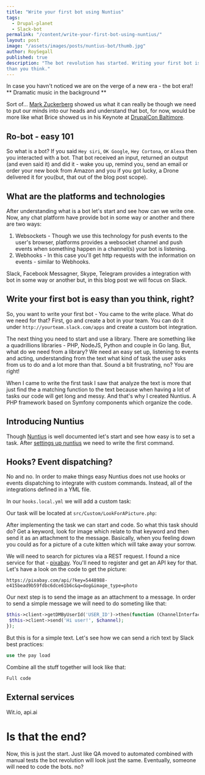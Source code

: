 ```yaml
---
title: "Write your first bot using Nuntius"
tags:
  - Drupal-planet
  - Slack-bot
permalink: "/content/write-your-first-bot-using-nuntius/"
layout: post
image: "/assets/images/posts/nuntius-bot/thumb.jpg"
author: RoySegall
published: true
description: "The bot revolution has started. Writing your first bot is easy
than you think."
---
```

In case you havn't noticed we are on the verge of a new era - the bot era!!
** Dramatic music in the background **

Sort of... [Mark Zuckerberg](https://www.youtube.com/watch?v=4na-wZte6Co) showed
us what it can really be though we need to put our minds into our heads and
understand that bot, for now, would be more like what Brice showed us in his
Keynote at [DrupalCon Baltimore](https://youtu.be/q25eaJHpXFo?t=1h7m30s).

## Ro-bot - easy 101
So what is a bot? If you said `Hey siri`, `OK Google`, `Hey Cortona`, or `Alexa`
then you interacted with a bot. That bot received an input, returned an output
(and even said it) and did it - wake you up, remind you, send an email or order
your new book from Amazon and you if you got lucky, a Drone delivered it for
you(but, that out of the blog post scope).

## What are the platforms and technologies
After understanding what is a bot let's start and see how can we write one. Now,
any chat platform have provide bot in some way or another and there are two
ways:
1. Websockets - Though we use this technology for push events to the user's
browser, platforms provides a websocket channel and push events when something
happen in a channel(s) your bot is listening.
2. Webhooks - In this case you'll get http requests with the information on
events - similar to Webhooks.

Slack, Facebook Messagner, Skype, Telegram provides a integration with bot in
some way or another but, in this blog post we will focus on Slack.

## Write your first bot is easy than you think, right?
So, you want to write your first bot - You came to the write place. What do we
need for that? First, go and create a bot in your team. You can do it under
`http://yourteam.slack.com/apps` and create a custom bot integration.

The next thing you need to start and use a library. There are something like a
quadrillions libraries - PHP, NodeJS, Python and couple in Go lang. But, what do
we need from a library? We need an easy set up, listening to events and acting,
understanding from the text what kind of task the user asks from us to do and
a lot more than that. Sound a bit frustrating, no? You are right!

When I came to write the first task I saw that analyze the text is more that
just find the a matching function to the text because when having a lot of tasks
our code will get long and messy. And that's why I created Nuntius. A PHP
framework based on Symfony components which organize the code.

## Introducing Nuntius
Though [Nuntius](http://nuntius.xyz) is well documented let's start and see how
easy is to set a task. After
[settings up nuntius](http://nuntius.xyz/Nuntius_Slack_Bot.html) we need to
write the first command.

## Hooks? Event dispatching?
No and no. In order to make things easy Nuntius does not use hooks or events
dispatching to integrate with custom commands. Instead, all of the integrations
defined in a YML file.

In our `hooks.local.yml` we will add a custom task:
<script src="https://gist.github.com/RoySegall/8b6f57d49281352b6f5217c902d2c023.js"></script>

Our task will be located at `src/Custom/LookForAPicture.php`:
<script src="https://gist.github.com/RoySegall/2bf556c2994b0bc89bc5ede26605f366.js"></script>

After implementing the task we can start and code. So what this task should do?
Get a keyword, look for image which relate to that keyword and then send it as
an attachment to the message. Basically, when you feeling down you could as for
a picture of a cute kitten which will take away your sorrow.

We will need to search for pictures via a REST request. I found a nice service
for that - [pixabay](https://pixabay.com). You'll need to register and get an
API key for that. Let's have a look on the code to get the picture:

`https://pixabay.com/api/?key=5448988-e415bead9b59fdbc6dce61b6c&q=dog&image_type=photo`

Our next step is to send the image as an attachment to a message. In order to
send a simple message we will need to do someting like that:

```php
$this->client->getDMByUserId('USER_ID')->then(function (ChannelInterface $channel) {
 $this->client->send('Hi user!', $channel);
});
```

But this is for a simple text. Let's see how we can send a rich text by Slack
best practices:

```php
use the pay load
```

Combine all the stuff together will look like that:

```php
Full code
```

## External services

Wit.io, api.ai

# Is that the end?

Now, this is just the start. Just like QA moved to automated combined with
manual tests the bot revolution will look just the same. Eventually, someone
will need to code the bots. no?
